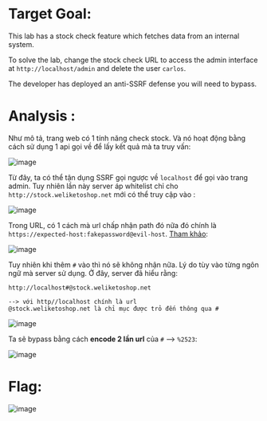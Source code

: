 # Target Goal: 

This lab has a stock check feature which fetches data from an internal system.

To solve the lab, change the stock check URL to access the admin interface at `http://localhost/admin` and delete the user `carlos`.

The developer has deployed an anti-SSRF defense you will need to bypass.

# Analysis : 

Như mô tả, trang web có 1 tính năng check stock. Và nó hoạt động bằng cách sử dụng 1 api gọi về để lấy kết quả mà ta truy vấn:

![image](https://github.com/vanniichan/Portswigger/assets/112863484/cbe49b69-1fbe-4159-adbc-3feffee1cfda)

Từ đây, ta có thể tận dụng SSRF gọi ngược về `localhost` để gọi vào trang admin. Tuy nhiên lần này server áp whitelist chỉ cho `http://stock.weliketoshop.net` mới có thể truy cập vào :

![image](https://github.com/vanniichan/Portswigger/assets/112863484/d7bf6cbf-0da2-4af2-b417-2945e0ee89cd)

Trong URL, có 1 cách mà url chấp nhận path đó nữa đó chính là `https://expected-host:fakepassword@evil-host`. [Tham khảo](https://portswigger.net/web-security/ssrf#ssrf-with-whitelist-based-input-filters):

![image](https://github.com/vanniichan/Portswigger/assets/112863484/034daa19-7aa4-4ae5-8894-86e06914fb53)

Tuy nhiên khi thêm `#` vào thì nó sẽ không nhận nữa. Lý do tùy vào từng ngôn ngữ mà server sử dụng. Ở đây, server đã hiểu rằng:

```
http://localhost#@stock.weliketoshop.net

--> với http//localhost chính là url
@stock.weliketoshop.net là chỉ mục được trỏ đến thông qua #
```

![image](https://github.com/vanniichan/Portswigger/assets/112863484/cd302f8e-c726-442a-b625-b799d596539a)

Ta sẽ bypass bằng cách **encode 2 lần url** của `#` --> `%2523`:

![image](https://github.com/vanniichan/Portswigger/assets/112863484/a18f1e68-6638-4217-9605-11d86af1699d)

# Flag:

![image](https://github.com/vanniichan/Portswigger/assets/112863484/944fa33c-a200-426c-b165-bf9157da3fb1)
